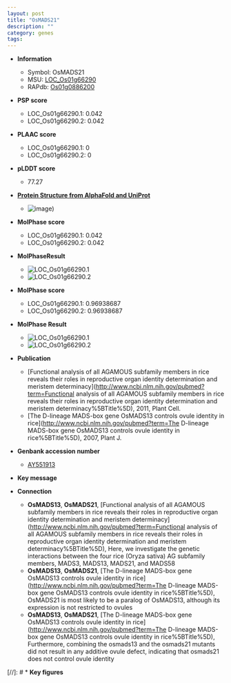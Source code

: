 ```yaml
---
layout: post
title: "OsMADS21"
description: ""
category: genes
tags: 
---
```


* **Information**  
    + Symbol: OsMADS21  
    + MSU: [LOC_Os01g66290](http://rice.plantbiology.msu.edu/cgi-bin/ORF_infopage.cgi?orf=LOC_Os01g66290)  
    + RAPdb: [Os01g0886200](http://rapdb.dna.affrc.go.jp/viewer/gbrowse_details/irgsp1?name=Os01g0886200)  

* **PSP score**  
    + LOC_Os01g66290.1: 0.042 
    + LOC_Os01g66290.2: 0.042 

* **PLAAC score**  
    + LOC_Os01g66290.1: 0 
    + LOC_Os01g66290.2: 0 

* **pLDDT score**
    + 77.27

* **[Protein Structure from AlphaFold and UniProt](https://www.uniprot.org/uniprotkb/Q8RU31/entry#structure)**
    + ![image](https://ricepsp.github.io/images/Q8/AF-Q8RU31-F1.png))

* **MolPhase score**
    + LOC_Os01g66290.1: 0.042
    + LOC_Os01g66290.2: 0.042

* **MolPhaseResult**
    + ![LOC_Os01g66290.1](https://ricepsp.github.io/pictures/LOC_Os01g/LOC_Os01g66290.1.png)
    + ![LOC_Os01g66290.2](https://ricepsp.github.io/pictures/LOC_Os01g/LOC_Os01g66290.2.png)

* **MolPhase score**
    + LOC_Os01g66290.1: 0.96938687
    + LOC_Os01g66290.2: 0.96938687

* **MolPhase Result**
    + ![LOC_Os01g66290.1](https://304243504.github.io/Pictures/LOC_Os01g/LOC_Os01g66290.1.png)
    + ![LOC_Os01g66290.2](https://304243504.github.io/Pictures/LOC_Os01g/LOC_Os01g66290.2.png)

* **Publication**  
    + [Functional analysis of all AGAMOUS subfamily members in rice reveals their roles in reproductive organ identity determination and meristem determinacy](http://www.ncbi.nlm.nih.gov/pubmed?term=Functional analysis of all AGAMOUS subfamily members in rice reveals their roles in reproductive organ identity determination and meristem determinacy%5BTitle%5D), 2011, Plant Cell.
    + [The D-lineage MADS-box gene OsMADS13 controls ovule identity in rice](http://www.ncbi.nlm.nih.gov/pubmed?term=The D-lineage MADS-box gene OsMADS13 controls ovule identity in rice%5BTitle%5D), 2007, Plant J.

* **Genbank accession number**  
    + [AY551913](http://www.ncbi.nlm.nih.gov/nuccore/AY551913)

* **Key message**  

* **Connection**  
    + __OsMADS13__, __OsMADS21__, [Functional analysis of all AGAMOUS subfamily members in rice reveals their roles in reproductive organ identity determination and meristem determinacy](http://www.ncbi.nlm.nih.gov/pubmed?term=Functional analysis of all AGAMOUS subfamily members in rice reveals their roles in reproductive organ identity determination and meristem determinacy%5BTitle%5D), Here, we investigate the genetic interactions between the four rice (Oryza sativa) AG subfamily members, MADS3, MADS13, MADS21, and MADS58
    + __OsMADS13__, __OsMADS21__, [The D-lineage MADS-box gene OsMADS13 controls ovule identity in rice](http://www.ncbi.nlm.nih.gov/pubmed?term=The D-lineage MADS-box gene OsMADS13 controls ovule identity in rice%5BTitle%5D), OsMADS21 is most likely to be a paralog of OsMADS13, although its expression is not restricted to ovules
    + __OsMADS13__, __OsMADS21__, [The D-lineage MADS-box gene OsMADS13 controls ovule identity in rice](http://www.ncbi.nlm.nih.gov/pubmed?term=The D-lineage MADS-box gene OsMADS13 controls ovule identity in rice%5BTitle%5D), Furthermore, combining the osmads13 and the osmads21 mutants did not result in any additive ovule defect, indicating that osmads21 does not control ovule identity

[//]: # * **Key figures**  


